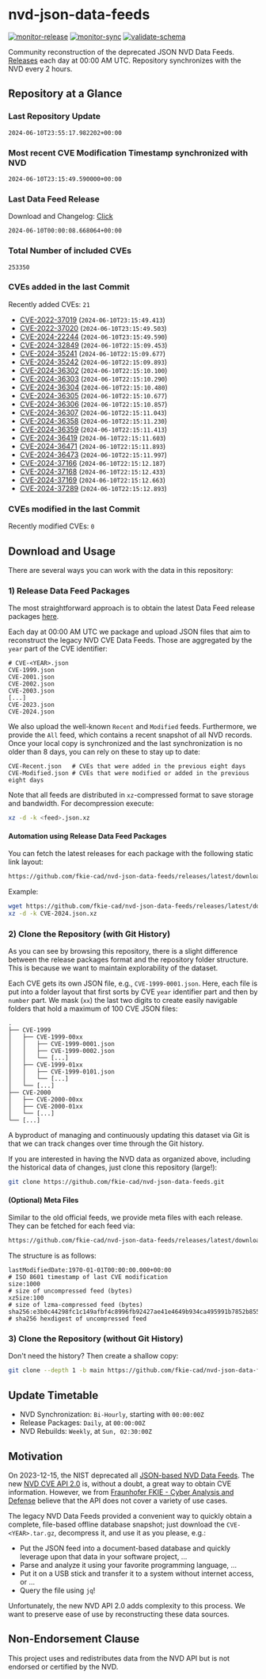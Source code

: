 # nvd-json-data-feeds

[![monitor-release](https://github.com/fkie-cad/nvd-json-data-feeds/actions/workflows/monitor_release.yml/badge.svg)](https://github.com/fkie-cad/nvd-json-data-feeds/actions/workflows/monitor_release.yml)
[![monitor-sync](https://github.com/fkie-cad/nvd-json-data-feeds/actions/workflows/monitor_sync.yml/badge.svg)](https://github.com/fkie-cad/nvd-json-data-feeds/actions/workflows/monitor_sync.yml)
[![validate-schema](https://github.com/fkie-cad/nvd-json-data-feeds/actions/workflows/validate_schema.yml/badge.svg)](https://github.com/fkie-cad/nvd-json-data-feeds/actions/workflows/validate_schema.yml)

Community reconstruction of the deprecated JSON NVD Data Feeds.
[Releases](https://github.com/fkie-cad/nvd-json-data-feeds/releases/latest) each day at 00:00 AM UTC.
Repository synchronizes with the NVD every 2 hours.

## Repository at a Glance

### Last Repository Update

```plain
2024-06-10T23:55:17.982202+00:00
```

### Most recent CVE Modification Timestamp synchronized with NVD

```plain
2024-06-10T23:15:49.590000+00:00
```

### Last Data Feed Release

Download and Changelog: [Click](https://github.com/fkie-cad/nvd-json-data-feeds/releases/latest)

```plain
2024-06-10T00:00:08.668064+00:00
```

### Total Number of included CVEs

```plain
253350
```

### CVEs added in the last Commit

Recently added CVEs: `21`

- [CVE-2022-37019](CVE-2022/CVE-2022-370xx/CVE-2022-37019.json) (`2024-06-10T23:15:49.413`)
- [CVE-2022-37020](CVE-2022/CVE-2022-370xx/CVE-2022-37020.json) (`2024-06-10T23:15:49.503`)
- [CVE-2024-22244](CVE-2024/CVE-2024-222xx/CVE-2024-22244.json) (`2024-06-10T23:15:49.590`)
- [CVE-2024-32849](CVE-2024/CVE-2024-328xx/CVE-2024-32849.json) (`2024-06-10T22:15:09.453`)
- [CVE-2024-35241](CVE-2024/CVE-2024-352xx/CVE-2024-35241.json) (`2024-06-10T22:15:09.677`)
- [CVE-2024-35242](CVE-2024/CVE-2024-352xx/CVE-2024-35242.json) (`2024-06-10T22:15:09.893`)
- [CVE-2024-36302](CVE-2024/CVE-2024-363xx/CVE-2024-36302.json) (`2024-06-10T22:15:10.100`)
- [CVE-2024-36303](CVE-2024/CVE-2024-363xx/CVE-2024-36303.json) (`2024-06-10T22:15:10.290`)
- [CVE-2024-36304](CVE-2024/CVE-2024-363xx/CVE-2024-36304.json) (`2024-06-10T22:15:10.480`)
- [CVE-2024-36305](CVE-2024/CVE-2024-363xx/CVE-2024-36305.json) (`2024-06-10T22:15:10.677`)
- [CVE-2024-36306](CVE-2024/CVE-2024-363xx/CVE-2024-36306.json) (`2024-06-10T22:15:10.857`)
- [CVE-2024-36307](CVE-2024/CVE-2024-363xx/CVE-2024-36307.json) (`2024-06-10T22:15:11.043`)
- [CVE-2024-36358](CVE-2024/CVE-2024-363xx/CVE-2024-36358.json) (`2024-06-10T22:15:11.230`)
- [CVE-2024-36359](CVE-2024/CVE-2024-363xx/CVE-2024-36359.json) (`2024-06-10T22:15:11.413`)
- [CVE-2024-36419](CVE-2024/CVE-2024-364xx/CVE-2024-36419.json) (`2024-06-10T22:15:11.603`)
- [CVE-2024-36471](CVE-2024/CVE-2024-364xx/CVE-2024-36471.json) (`2024-06-10T22:15:11.893`)
- [CVE-2024-36473](CVE-2024/CVE-2024-364xx/CVE-2024-36473.json) (`2024-06-10T22:15:11.997`)
- [CVE-2024-37166](CVE-2024/CVE-2024-371xx/CVE-2024-37166.json) (`2024-06-10T22:15:12.187`)
- [CVE-2024-37168](CVE-2024/CVE-2024-371xx/CVE-2024-37168.json) (`2024-06-10T22:15:12.433`)
- [CVE-2024-37169](CVE-2024/CVE-2024-371xx/CVE-2024-37169.json) (`2024-06-10T22:15:12.663`)
- [CVE-2024-37289](CVE-2024/CVE-2024-372xx/CVE-2024-37289.json) (`2024-06-10T22:15:12.893`)


### CVEs modified in the last Commit

Recently modified CVEs: `0`



## Download and Usage

There are several ways you can work with the data in this repository:

### 1) Release Data Feed Packages

The most straightforward approach is to obtain the latest Data Feed release packages [here](https://github.com/fkie-cad/nvd-json-data-feeds/releases/latest).

Each day at 00:00 AM UTC we package and upload JSON files that aim to reconstruct the legacy NVD CVE Data Feeds.
Those are aggregated by the `year` part of the CVE identifier:

```
# CVE-<YEAR>.json
CVE-1999.json
CVE-2001.json
CVE-2002.json
CVE-2003.json
[...]
CVE-2023.json
CVE-2024.json
```

We also upload the well-known `Recent` and `Modified` feeds.
Furthermore, we provide the `All` feed, which contains a recent snapshot of all NVD records.
Once your local copy is synchronized and the last synchronization is no older than 8 days, you can rely on these to stay up to date:

```plain
CVE-Recent.json   # CVEs that were added in the previous eight days
CVE-Modified.json # CVEs that were modified or added in the previous eight days
```

Note that all feeds are distributed in `xz`-compressed format to save storage and bandwidth.
For decompression execute:

```sh
xz -d -k <feed>.json.xz
```

#### Automation using Release Data Feed Packages

You can fetch the latest releases for each package with the following static link layout:

```sh
https://github.com/fkie-cad/nvd-json-data-feeds/releases/latest/download/CVE-<YEAR>.json.xz
```

Example:

```sh
wget https://github.com/fkie-cad/nvd-json-data-feeds/releases/latest/download/CVE-2024.json.xz
xz -d -k CVE-2024.json.xz
```

### 2) Clone the Repository (with Git History)

As you can see by browsing this repository, there is a slight difference between the release packages format and the repository folder structure.
This is because we want to maintain explorability of the dataset.

Each CVE gets its own JSON file, e.g., `CVE-1999-0001.json`.
Here, each file is put into a folder layout that first sorts by CVE `year` identifier part and then by `number` part.
We mask (`xx`) the last two digits to create easily navigable folders that hold a maximum of 100 CVE JSON files:

```plain
.
├── CVE-1999
│   ├── CVE-1999-00xx
│   │   ├── CVE-1999-0001.json
│   │   ├── CVE-1999-0002.json
│   │   └── [...]
│   ├── CVE-1999-01xx
│   │   ├── CVE-1999-0101.json
│   │   └── [...]
│   └── [...]
├── CVE-2000
│   ├── CVE-2000-00xx
│   ├── CVE-2000-01xx
│   └── [...]
└── [...]
```

A byproduct of managing and continuously updating this dataset via Git is that we can track changes over time through the Git history.

If you are interested in having the NVD data as organized above, including the historical data of changes, just clone this repository (large!):

```sh
git clone https://github.com/fkie-cad/nvd-json-data-feeds.git
```

#### (Optional) Meta Files

Similar to the old official feeds, we provide meta files with each release. They can be fetched for each feed via:

```sh
https://github.com/fkie-cad/nvd-json-data-feeds/releases/latest/download/CVE-<YEAR>.meta
```

The structure is as follows:

```plain
lastModifiedDate:1970-01-01T00:00:00.000+00:00                          # ISO 8601 timestamp of last CVE modification
size:1000                                                               # size of uncompressed feed (bytes)
xzSize:100                                                              # size of lzma-compressed feed (bytes)
sha256:e3b0c44298fc1c149afbf4c8996fb92427ae41e4649b934ca495991b7852b855 # sha256 hexdigest of uncompressed feed
```

### 3) Clone the Repository (without Git History)

Don't need the history? Then create a shallow copy:

```sh
git clone --depth 1 -b main https://github.com/fkie-cad/nvd-json-data-feeds.git
```


## Update Timetable

* NVD Synchronization: `Bi-Hourly`, starting with `00:00:00Z`
* Release Packages: `Daily`, at `00:00:00Z`
* NVD Rebuilds: `Weekly`, at `Sun, 02:30:00Z`


## Motivation

On 2023-12-15, the NIST deprecated all [JSON-based NVD Data Feeds](https://nvd.nist.gov/vuln/data-feeds#divRetirementBanner-1).
The new [NVD CVE API 2.0](https://nvd.nist.gov/developers/vulnerabilities) is, without a doubt, a great way to obtain CVE information.
However, we from [Fraunhofer FKIE - Cyber Analysis and Defense](https://www.fkie.fraunhofer.de/en/departments/cad.html) believe that the API does not cover a variety of use cases.

The legacy NVD Data Feeds provided a convenient way to quickly obtain a complete, file-based offline database snapshot; just download the `CVE-<YEAR>.tar.gz`, decompress it, and use it as you please, e.g.:

- Put the JSON feed into a document-based database and quickly leverage upon that data in your software project, ...
- Parse and analyze it using your favorite programming language, ...
- Put it on a USB stick and transfer it to a system without internet access, or ...
- Query the file using `jq`!

Unfortunately, the new NVD API 2.0 adds complexity to this process.
We want to preserve ease of use by reconstructing these data sources.

## Non-Endorsement Clause

This project uses and redistributes data from the NVD API but is not endorsed or certified by the NVD.